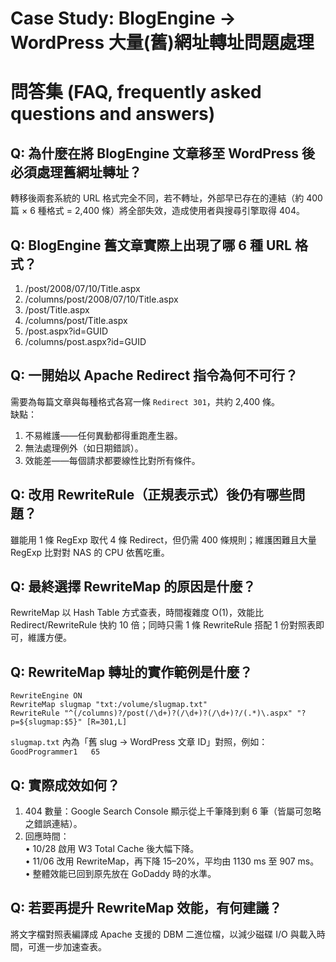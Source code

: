 # Case Study: BlogEngine -> WordPress 大量(舊)網址轉址問題處理

# 問答集 (FAQ, frequently asked questions and answers)

## Q: 為什麼在將 BlogEngine 文章移至 WordPress 後必須處理舊網址轉址？
轉移後兩套系統的 URL 格式完全不同，若不轉址，外部早已存在的連結（約 400 篇 × 6 種格式 = 2,400 條）將全部失效，造成使用者與搜尋引擎取得 404。

## Q: BlogEngine 舊文章實際上出現了哪 6 種 URL 格式？
1. /post/2008/07/10/Title.aspx  
2. /columns/post/2008/07/10/Title.aspx  
3. /post/Title.aspx  
4. /columns/post/Title.aspx  
5. /post.aspx?id=GUID  
6. /columns/post.aspx?id=GUID  

## Q: 一開始以 Apache Redirect 指令為何不可行？
需要為每篇文章與每種格式各寫一條 `Redirect 301`，共約 2,400 條。  
缺點：  
1. 不易維護——任何異動都得重跑產生器。  
2. 無法處理例外（如日期錯誤）。  
3. 效能差——每個請求都要線性比對所有條件。

## Q: 改用 RewriteRule（正規表示式）後仍有哪些問題？
雖能用 1 條 RegExp 取代 4 條 Redirect，但仍需 400 條規則；維護困難且大量 RegExp 比對對 NAS 的 CPU 依舊吃重。

## Q: 最終選擇 RewriteMap 的原因是什麼？
RewriteMap 以 Hash Table 方式查表，時間複雜度 O(1)，效能比 Redirect/RewriteRule 快約 10 倍；同時只需 1 條 RewriteRule 搭配 1 份對照表即可，維護方便。

## Q: RewriteMap 轉址的實作範例是什麼？
```
RewriteEngine ON
RewriteMap slugmap "txt:/volume/slugmap.txt"
RewriteRule "^(/columns)?/post(/\d+)?(/\d+)?(/\d+)?/(.*)\.aspx" "?p=${slugmap:$5}" [R=301,L]
```
`slugmap.txt` 內為「舊 slug → WordPress 文章 ID」對照，例如：  
`GoodProgrammer1   65`

## Q: 實際成效如何？  
1. 404 數量：Google Search Console 顯示從上千筆降到剩 6 筆（皆屬可忽略之錯誤連結）。  
2. 回應時間：  
   • 10/28 啟用 W3 Total Cache 後大幅下降。  
   • 11/06 改用 RewriteMap，再下降 15–20%，平均由 1130 ms 至 907 ms。  
   • 整體效能已回到原先放在 GoDaddy 時的水準。

## Q: 若要再提升 RewriteMap 效能，有何建議？
將文字檔對照表編譯成 Apache 支援的 DBM 二進位檔，以減少磁碟 I/O 與載入時間，可進一步加速查表。